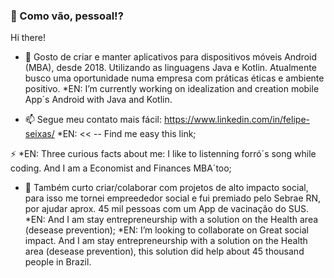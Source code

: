 ###  👋 Como vão, pessoal!?
Hi there!

- 🔭 Gosto de criar e manter aplicativos para dispositivos móveis Android (MBA), desde 2018. Utilizando as linguagens Java e Kotlin.
Atualmente busco uma oportunidade numa empresa com práticas éticas e ambiente positivo. *EN: I’m currently working on idealization and creation mobile App´s Android with Java and Kotlin. 

- 📫 Segue meu contato mais fácil: https://www.linkedin.com/in/felipe-seixas/ *EN: << -- Find me easy this link;

⚡ *EN: Three curious facts about me: I like to listenning forró´s song while coding. And I am a Economist and Finances MBA´too;

- 👯 Também curto criar/colaborar com projetos de alto impacto social, para isso me tornei empreededor social e fui premiado pelo Sebrae RN, por ajudar aprox. 45 mil pessoas com um App de vacinação do SUS. *EN: And I am stay entrepreneurship with a solution on the Health area (desease prevention);
*EN: I’m looking to collaborate on Great social impact. And I am stay entrepreneurship with a solution on the Health area (desease prevention), this solution did help about 45 thousand people in Brazil.
